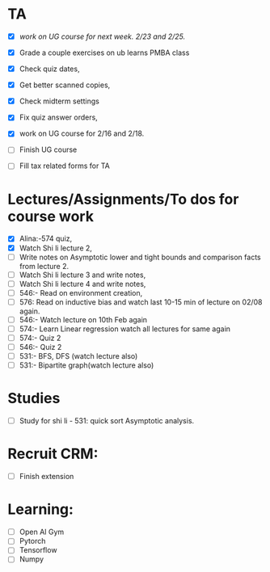 # TA
- [x] *work on UG course for next week. 2/23 and 2/25.*
- [x] Grade a couple exercises on ub learns PMBA class
- [x] Check quiz dates,
- [x] Get better scanned copies,
- [x] Check midterm settings
- [x] Fix quiz answer orders,
- [x] work on UG course for 2/16 and 2/18.
- [ ] Finish UG course
- [ ] Fill tax related forms for TA



# Lectures/Assignments/To dos for course work
- [x] Alina:-574 quiz,
- [x] Watch Shi li lecture 2,
- [ ] Write notes on Asymptotic lower and tight bounds and comparison facts from lecture 2.
- [ ] Watch Shi li lecture 3 and write notes,
- [ ] Watch Shi li lecture 4 and write notes,
- [ ] 546:- Read on environment creation,
- [ ] 576: Read on inductive bias and watch last 10-15 min of lecture on 02/08 again.
- [ ] 546:- Watch lecture on 10th Feb again
- [ ] 574:- Learn Linear regression watch all lectures for same again
- [ ] 574:- Quiz 2
- [ ] 546:- Quiz 2
- [ ] 531:- BFS, DFS (watch lecture also)
- [ ] 531:- Bipartite graph(watch lecture also)

# Studies
- [ ] Study for shi li - 531: quick sort Asymptotic analysis.

# Recruit CRM:
- [ ] Finish extension

# Learning:
- [ ] Open AI Gym
- [ ] Pytorch
- [ ] Tensorflow
- [ ] Numpy